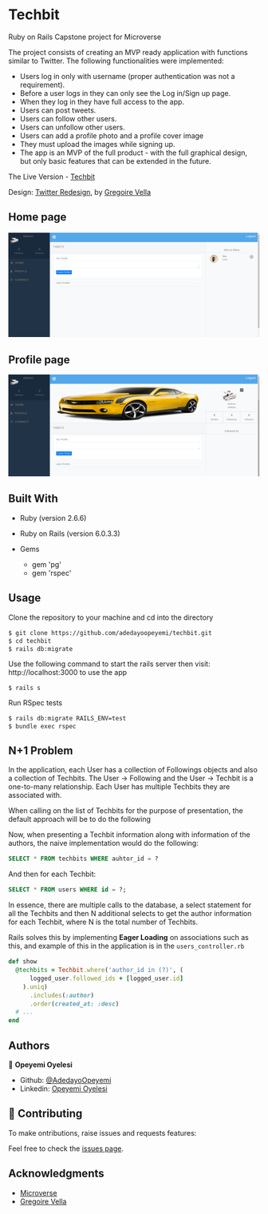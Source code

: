 # Techbit

Ruby on Rails Capstone project for Microverse 

The project consists of creating an MVP ready application with functions similar to Twitter. The following functionalities were implemented:

- Users log in only with username (proper authentication was not a requirement).
- Before a user logs in they can only see the Log in/Sign up page.
- When they log in they have full access to the app.
- Users can post tweets.
- Users can follow other users.
- Users can unfollow other users.
- Users can add a profile photo and a profile cover image
- They must upload the images while signing up.
- The app is an MVP of the full product - with the full graphical design, but only basic features that can be extended in the future.

The Live Version - [Techbit](https://fast-lake-35378.herokuapp.com)

Design: [Twitter Redesign](https://www.behance.net/gallery/14286087/Twitter-Redesign-of-UI-details), by [Gregoire Vella](https://www.behance.net/gregoirevella)

## Home page

![Homepage](/doc/homepage.png?raw=true "Homepage")

## Profile page

![Profile page](/doc/profilepage.png?raw=true "Profile page")

## Built With

- Ruby (version 2.6.6)
- Ruby on Rails (version 6.0.3.3)

- Gems
  - gem 'pg'
  - gem 'rspec'

## Usage

Clone the repository to your machine and cd into the directory

```
$ git clone https://github.com/adedayoopeyemi/techbit.git
$ cd techbit
$ rails db:migrate
```

Use the following command to start the rails server then visit: http://localhost:3000 to use the app

```
$ rails s
```

Run RSpec tests

```
$ rails db:migrate RAILS_ENV=test
$ bundle exec rspec
```

## N+1 Problem

In the application, each User has a collection of Followings objects and also a collection of Techbits. The User → Following and the User → Techbit is a one-to-many relationship.
Each User has multiple Techbits they are associated with.

When calling on the list of Techbits for the purpose of presentation, the default approach will be to do the following

Now, when presenting a Techbit information along with information of the authors, the naive implementation would do the following:

```sql
SELECT * FROM techbits WHERE auhtor_id = ?
```

And then for each Techbit:

```sql
SELECT * FROM users WHERE id = ?;
```

In essence, there are multiple calls to the database, a select statement for all the Techbits and then N additional selects to get the author information for each Techbit, where N is the total number of Techbits.

Rails solves this by implementing **Eager Loading** on associations such as this, and example of this in the application is in the `users_controller.rb`

```ruby
def show
  @techbits = Techbit.where('author_id in (?)', (
      logged_user.followed_ids + [logged_user.id]
    ).uniq)
      .includes(:author)
      .order(created_at: :desc)
  # ...
end
```

## Authors

👤 **Opeyemi Oyelesi**

- Github: [@AdedayoOpeyemi](https://github.com/adedayopeyemi)
- Linkedin: [Opeyemi Oyelesi](https://linkedin.com/in/opeyemioyelesi)

## 🤝 Contributing

To make ontributions, raise issues and requests features:

Feel free to check the [issues page](https://github.com/adedayoopeyemi/techbit/issues).

## Acknowledgments

- [Microverse](https://www.microverse.org/)
- [Gregoire Vella](https://www.behance.net/gregoirevella)